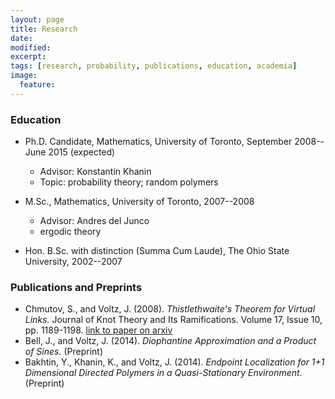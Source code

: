```yaml
---
layout: page
title: Research
date: 
modified:
excerpt:
tags: [research, probability, publications, education, academia]
image:
  feature:
---
```


### Education

- Ph.D. Candidate, Mathematics, University of Toronto, September 2008--June 2015 (expected)
    - Advisor: Konstantin Khanin
    - Topic: probability theory; random polymers

- M.Sc., Mathematics, University of Toronto, 2007--2008
    - Advisor: Andres del Junco
    - ergodic theory

- Hon. B.Sc. with distinction (Summa Cum Laude), The Ohio State University, 2002--2007 

### Publications and Preprints

- Chmutov, S., and Voltz, J. (2008). *Thistlethwaite's Theorem for Virtual Links.* Journal of Knot Theory and Its Ramifications. Volume 17, Issue 10, pp. 1189-1198.
[link to paper on arxiv](http://arxiv.org/pdf/0704.1310.pdf)
- Bell, J., and Voltz, J. (2014). *Diophantine Approximation and a Product of Sines.* (Preprint)
- Bakhtin, Y., Khanin, K., and Voltz, J. (2014). *Endpoint Localization for 1+1 Dimensional Directed Polymers in a Quasi-Stationary Environment.* (Preprint)
